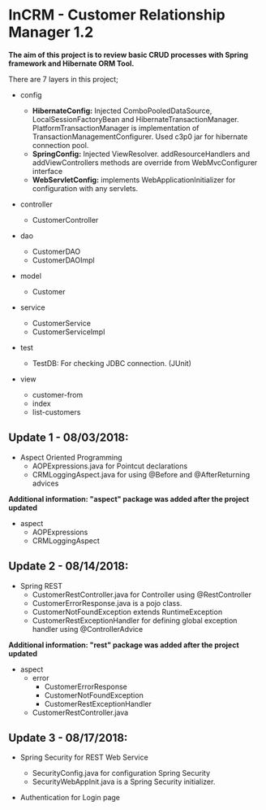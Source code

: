 # InCRM - Customer Relationship Manager 1.2

**The aim of this project is to review basic CRUD processes with Spring framework and Hibernate ORM Tool.**

There are 7 layers in this project;
- config
	- **HibernateConfig:** Injected ComboPooledDataSource, LocalSessionFactoryBean and HibernateTransactionManager. PlatformTransactionManager is implementation of TransactionManagementConfigurer. Used c3p0 jar for hibernate connection pool.
	- **SpringConfig:** Injected ViewResolver. addResourceHandlers and addViewControllers methods are override from WebMvcConfigurer interface
	- **WebServletConfig:** implements WebApplicationInitializer for configuration with any servlets.
		
- controller
	- CustomerController
		
- dao
	- CustomerDAO
	- CustomerDAOImpl
		
- model
	- Customer
		
- service
	- CustomerService
	- CustomerServiceImpl
		
- test
	- TestDB: For checking JDBC connection. (JUnit)
		
- view
	- customer-from
	- index
	- list-customers

## Update 1 - 08/03/2018:
- Aspect Oriented Programming
	- AOPExpressions.java for Pointcut declarations
	- CRMLoggingAspect.java for using @Before and @AfterReturning advices
	
**Additional information: "aspect" package was added after the project updated**

- aspect
	- AOPExpressions
	- CRMLoggingAspect
	
## Update 2 - 08/14/2018:
- Spring REST
	- CustomerRestController.java for Controller using @RestController
	- CustomerErrorResponse.java is a pojo class.
	- CustomerNotFoundException extends RuntimeException
	- CustomerRestExceptionHandler for defining global exception handler using @ControllerAdvice
	
**Additional information: "rest" package was added after the project updated**

- aspect
	- error
		- CustomerErrorResponse
		- CustomerNotFoundException
		- CustomerRestExceptionHandler
	- CustomerRestController.java
	
## Update 3 - 08/17/2018:
- Spring Security for REST Web Service
	- SecurityConfig.java for configuration Spring Security
	- SecurityWebAppInit.java is a Spring Security initializer.

- Authentication for Login page